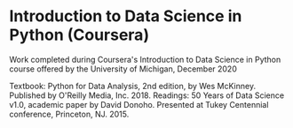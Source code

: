 # Introduction to Data Science in Python (Coursera)

Work completed during Coursera's Introduction to Data Science in Python course offered by the University of Michigan, December 2020

Textbook: Python for Data Analysis, 2nd edition, by Wes McKinney. Published by O'Reilly Media, Inc. 2018.
Readings: 50 Years of Data Science v1.0, academic paper by David Donoho. Presented at Tukey Centennial conference, Princeton, NJ. 2015.
